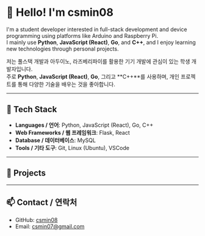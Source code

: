 # 👋 Hello! I'm csmin08

I'm a student developer interested in full-stack development and device programming using platforms like Arduino and Raspberry Pi.  
I mainly use **Python**, **JavaScript (React)**, **Go**, and **C++**, and I enjoy learning new technologies through personal projects.

저는 풀스택 개발과 아두이노, 라즈베리파이를 활용한 기기 개발에 관심이 있는 학생 개발자입니다.  
주로 **Python**, **JavaScript (React)**, **Go**, 그리고 **C++**를 사용하며, 개인 프로젝트를 통해 다양한 기술을 배우는 것을 좋아합니다.

---

## 🔧 Tech Stack

- **Languages / 언어**: Python, JavaScript (React), Go, C++  
- **Web Frameworks / 웹 프레임워크**: Flask, React  
- **Database / 데이터베이스**: MySQL  
- **Tools / 기타 도구**: Git, Linux (Ubuntu), VSCode

---

## 📁 Projects

---

## 📫 Contact / 연락처

- GitHub: [csmin08](https://github.com/csmin08)  
- Email: csmin07@gmail.com
